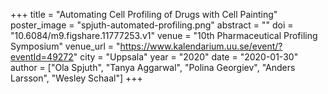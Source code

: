 +++
title = "Automating Cell Profiling of Drugs with Cell Painting"
poster_image = "spjuth-automated-profiling.png"
abstract = ""
doi = "10.6084/m9.figshare.11777253.v1"
venue = "10th Pharmaceutical Profiling Symposium"
venue_url = "https://www.kalendarium.uu.se/event/?eventId=49272"
city = "Uppsala"
year = "2020"
date = "2020-01-30"
author = ["Ola Spjuth", "Tanya Aggarwal", "Polina Georgiev", "Anders Larsson", "Wesley Schaal"]
+++